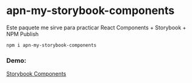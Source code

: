 # apn-my-storybook-components

Este paquete me sirve para practicar React Components + Storybook + NPM Publish

```
npm i apn-my-storybook-components

```

### Demo:

[Storybook Components](https://alberto120495.github.io/sb-components/?path=/story/example-introduction--page)
